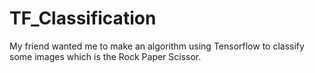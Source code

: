 # TF_Classification
My friend wanted me to make an algorithm using Tensorflow to classify some images which is the Rock Paper Scissor.
